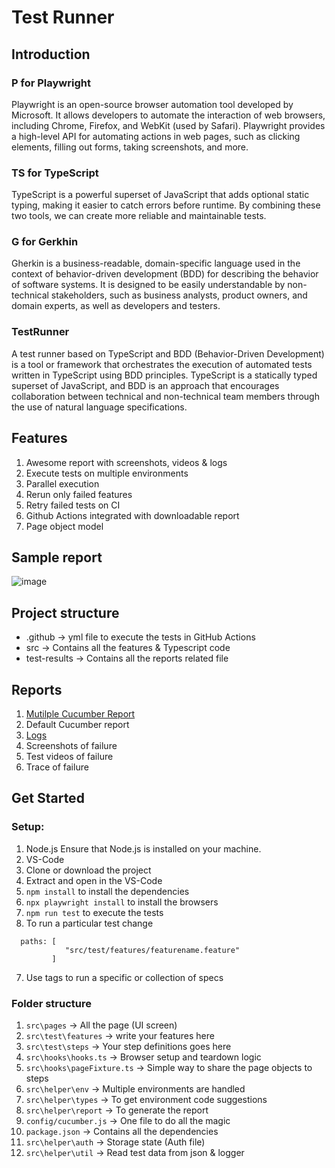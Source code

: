 # Test Runner

## Introduction

### P for Playwright 

Playwright is an open-source browser automation tool developed by Microsoft. It allows developers to automate the interaction of web browsers, including Chrome, Firefox, and WebKit (used by Safari). Playwright provides a high-level API for automating actions in web pages, such as clicking elements, filling out forms, taking screenshots, and more.

### TS for TypeScript

TypeScript is a powerful superset of JavaScript that adds optional static typing, making it easier to catch errors before runtime. By combining these two tools, we can create more reliable and maintainable tests.

### G for Gerkhin

Gherkin is a business-readable, domain-specific language used in the context of behavior-driven development (BDD) for describing the behavior of software systems. It is designed to be easily understandable by non-technical stakeholders, such as business analysts, product owners, and domain experts, as well as developers and testers.

### TestRunner

A test runner based on TypeScript and BDD (Behavior-Driven Development) is a tool or framework that orchestrates the execution of automated tests written in TypeScript using BDD principles. TypeScript is a statically typed superset of JavaScript, and BDD is an approach that encourages collaboration between technical and non-technical team members through the use of natural language specifications.

## Features

1. Awesome report with screenshots, videos & logs
1. Execute tests on multiple environments 
1. Parallel execution
1. Rerun only failed features
1. Retry failed tests on CI
1. Github Actions integrated with downloadable report
1. Page object model

## Sample report
![image](https://github.com/ortoniKC/Playwright_Cucumber_TS/assets/58769833/da2d9f5a-85e7-4695-8ce2-3378b692afc4)


## Project structure

- .github -> yml file to execute the tests in GitHub Actions
- src -> Contains all the features & Typescript code
- test-results -> Contains all the reports related file

## Reports

1. [Mutilple Cucumber Report](https://github.com/WasiqB/multiple-cucumber-html-reporter)
1. Default Cucumber report
1. [Logs](https://www.npmjs.com/package/winston)
1. Screenshots of failure
1. Test videos of failure
1. Trace of failure

## Get Started

### Setup:
1. Node.js Ensure that Node.js is installed on your machine.
1. VS-Code
1. Clone or download the project
1. Extract and open in the VS-Code
1. `npm install` to install the dependencies
1. `npx playwright install` to install the browsers
1. `npm run test` to execute the tests
1. To run a particular test change  
```
  paths: [
            "src/test/features/featurename.feature"
         ] 
```
7. Use tags to run a specific or collection of specs

### Folder structure
1. `src\pages` -> All the page (UI screen)
1. `src\test\features` -> write your features here
2. `src\test\steps` -> Your step definitions goes here
1. `src\hooks\hooks.ts` -> Browser setup and teardown logic
1. `src\hooks\pageFixture.ts` -> Simple way to share the page objects to steps
1. `src\helper\env` -> Multiple environments are handled
1. `src\helper\types` -> To get environment code suggestions
1. `src\helper\report` -> To generate the report
1. `config/cucumber.js` -> One file to do all the magic
1. `package.json` -> Contains all the dependencies
1. `src\helper\auth` -> Storage state (Auth file)
1. `src\helper\util` -> Read test data from json & logger

